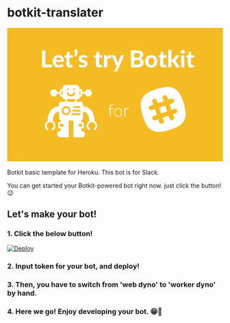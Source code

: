 # botkit-translater

<img src="./Let's_try_Botkit.png">

Botkit basic template for Heroku. This bot is for Slack.

You can get started your Botkit-powered bot right now. just click the button! 😉


## Let's make your bot!

### 1. Click the below button!

[![Deploy](https://www.herokucdn.com/deploy/button.svg)](https://heroku.com/deploy?template=https://github.com/yoshifuji/botkit-translater)

### 2. Input token for your bot, and deploy!


### 3. Then, you have to switch from 'web dyno' to 'worker dyno' by hand.

### 4. Here we go! Enjoy developing your bot. 😁🤖

<!--
## How to use it? More details

Oops, I haven't written my article in BITA-DML yet. I will add the article link. ;P
-->

